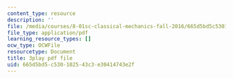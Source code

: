 ```yaml
---
content_type: resource
description: ''
file: /media/courses/8-01sc-classical-mechanics-fall-2016/665d5bd5c530102543c3e30414743e2f_dHMGV_WOG7w.pdf
file_type: application/pdf
learning_resource_types: []
ocw_type: OCWFile
resourcetype: Document
title: 3play pdf file
uid: 665d5bd5-c530-1025-43c3-e30414743e2f
---
```

